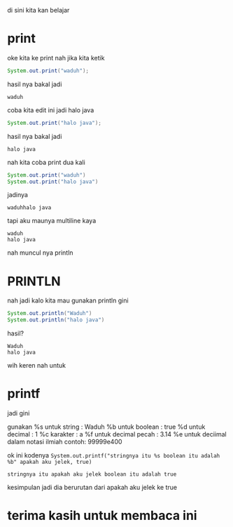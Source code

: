 di sini kita kan belajar
# print
oke kita ke print
nah jika kita ketik
````java
System.out.print("waduh");
````
hasil nya bakal jadi

````
waduh
````
coba kita edit ini jadi halo java
````java
System.out.print("halo java");
````
hasil nya bakal jadi

````
halo java
````


nah kita coba print dua kali
````java
System.out.print("waduh")
System.out.print("halo java")
````
jadinya
````
waduhhalo java
````

tapi aku maunya multiline kaya
````
waduh
halo java
````

nah muncul nya println
# PRINTLN

nah jadi kalo kita mau gunakan println gini

````java
System.out.println("Waduh")
System.out.println("halo java")
````

hasil? 
````
Waduh
halo java
````

wih keren
nah untuk
# printf
jadi gini

gunakan
%s untuk string : Waduh
%b untuk boolean : true
%d untuk decimal : 1
%c karakter : a
%f untuk decimal pecah : 3.14
%e untuk deciimal dalam notasi ilmiah contoh: 99999e400

ok ini kodenya
`
System.out.printf("stringnya itu %s boolean itu adalah %b" apakah aku jelek, true)
`
````
stringnya itu apakah aku jelek boolean itu adalah true
````
kesimpulan
jadi dia berurutan 
dari apakah aku jelek
ke true


# terima kasih untuk membaca ini
